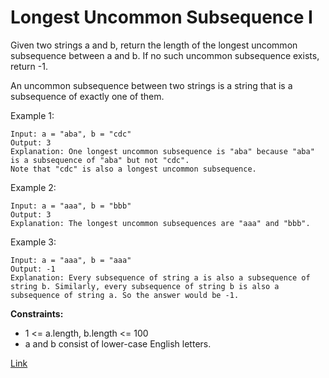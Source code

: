 # Longest Uncommon Subsequence I

Given two strings a and b, return the length of the longest uncommon subsequence between a and b. If no such uncommon
subsequence exists, return -1.

An uncommon subsequence between two strings is a string that is a subsequence of exactly one of them.

Example 1:

```
Input: a = "aba", b = "cdc"
Output: 3
Explanation: One longest uncommon subsequence is "aba" because "aba" is a subsequence of "aba" but not "cdc".
Note that "cdc" is also a longest uncommon subsequence.
```

Example 2:

```
Input: a = "aaa", b = "bbb"
Output: 3
Explanation: The longest uncommon subsequences are "aaa" and "bbb".
```

Example 3:

```
Input: a = "aaa", b = "aaa"
Output: -1
Explanation: Every subsequence of string a is also a subsequence of string b. Similarly, every subsequence of string b is also a subsequence of string a. So the answer would be -1.
```

**Constraints:**

- 1 <= a.length, b.length <= 100
- a and b consist of lower-case English letters.

[Link](https://leetcode.com/problems/longest-uncommon-subsequence-i/description)